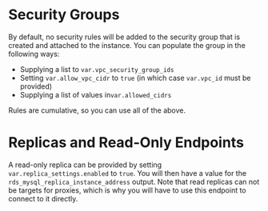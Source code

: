 # Security Groups

By default, no security rules will be added to the security group that is created and attached to the instance. You can populate the group in the following ways:

- Supplying a list to `var.vpc_security_group_ids`
- Setting `var.allow_vpc_cidr` to `true` (in which case `var.vpc_id` must be provided)
- Supplying a list of values in`var.allowed_cidrs`

Rules are cumulative, so you can use all of the above.

# Replicas and Read-Only Endpoints

A read-only replica can be provided by setting `var.replica_settings.enabled` to `true`. You will then have a value for the `rds_mysql_replica_instance_address` output. Note that read replicas can not be targets for proxies, which is why you will have to use this endpoint to connect to it directly.
